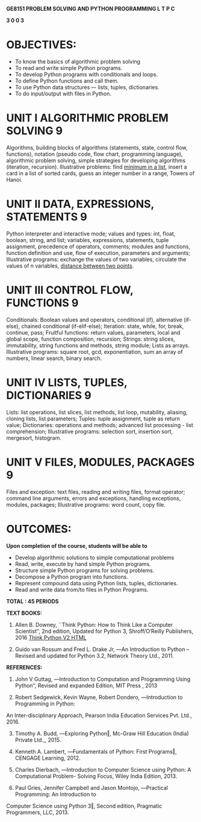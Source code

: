 **GE8151 PROBLEM SOLVING AND PYTHON PROGRAMMING L T P C**

**3 0 0 3**

# OBJECTIVES:

- To know the basics of algorithmic problem solving
- To read and write simple Python programs.
- To develop Python programs with conditionals and loops.
- To define Python functions and call them.
- To use Python data structures –- lists, tuples, dictionaries.
- To do input/output with files in Python.

# UNIT I ALGORITHMIC PROBLEM SOLVING 9

Algorithms, building blocks of algorithms (statements, state, control
flow, functions), notation (pseudo code, flow chart, programming
language), algorithmic problem solving, simple strategies for
developing algorithms (iteration, recursion). Illustrative problems:
find [minimum in a list](http://j.mp/matrixMultiplyCC), insert a card in a list of sorted cards, guess
an integer number in a range, Towers of Hanoi.

# UNIT II DATA, EXPRESSIONS, STATEMENTS 9

Python interpreter and interactive mode; values and types: int, float,
boolean, string, and list; variables, expressions, statements, tuple
assignment, precedence of operators, comments; modules and functions,
function definition and use, flow of execution, parameters and
arguments; Illustrative programs: exchange the values of two
variables, circulate the values of n variables, [distance between two
points](http://j.mp/twoPoints).

# UNIT III CONTROL FLOW, FUNCTIONS 9

Conditionals: Boolean values and operators, conditional (if),
alternative (if-else), chained conditional (if-elif-else); Iteration:
state, while, for, break, continue, pass; Fruitful functions: return
values, parameters, local and global scope, function composition,
recursion; Strings: string slices, immutability, string functions and
methods, string module; Lists as arrays. Illustrative programs: square
root, gcd, exponentiation, sum an array of numbers, linear search,
binary search.

# UNIT IV LISTS, TUPLES, DICTIONARIES 9

Lists: list operations, list slices, list methods, list loop,
mutability, aliasing, cloning lists, list parameters; Tuples: tuple
assignment, tuple as return value; Dictionaries: operations and
methods; advanced list processing - list comprehension; Illustrative
programs: selection sort, insertion sort, mergesort, histogram.

# UNIT V FILES, MODULES, PACKAGES 9

Files and exception: text files, reading and writing files, format
operator; command line arguments, errors and exceptions, handling
exceptions, modules, packages; Illustrative programs: word count, copy
file.

# OUTCOMES:

**Upon completion of the course, students will be able to**

- Develop algorithmic solutions to simple computational problems
- Read, write, execute by hand simple Python programs.
- Structure simple Python programs for solving problems.
- Decompose a Python program into functions.
- Represent compound data using Python lists, tuples, dictionaries.
- Read and write data from/to files in Python Programs.

**TOTAL : 45 PERIODS**

**TEXT BOOKS:**

1. Allen B. Downey, \`\`Think Python: How to Think Like a Computer
   Scientist‘‘, 2nd edition, Updated for Python 3, Shroff/O‘Reilly
   Publishers, 2016
   [Think Python V2 HTML](http://greenteapress.com/thinkpython2/html/index.html)

2. Guido van Rossum and Fred L. Drake Jr, ―An Introduction to Python –
   Revised and updated for Python 3.2, Network Theory Ltd., 2011.

**REFERENCES:**

1. John V Guttag, ―Introduction to Computation and Programming Using
   Python‘‘, Revised and expanded Edition, MIT Press , 2013

2. Robert Sedgewick, Kevin Wayne, Robert Dondero, ―Introduction to
   Programming in Python:

An Inter-disciplinary Approach, Pearson India Education Services Pvt.
Ltd., 2016.

3. Timothy A. Budd, ―Exploring Python‖, Mc-Graw Hill Education (India)
   Private Ltd.,, 2015.

4. Kenneth A. Lambert, ―Fundamentals of Python: First Programs‖,
   CENGAGE Learning, 2012.

5. Charles Dierbach, ―Introduction to Computer Science using Python: A
   Computational Problem- Solving Focus, Wiley India Edition, 2013.

6. Paul Gries, Jennifer Campbell and Jason Montojo, ―Practical
   Programming: An Introduction to

Computer Science using Python 3‖, Second edition, Pragmatic
Programmers, LLC, 2013.
